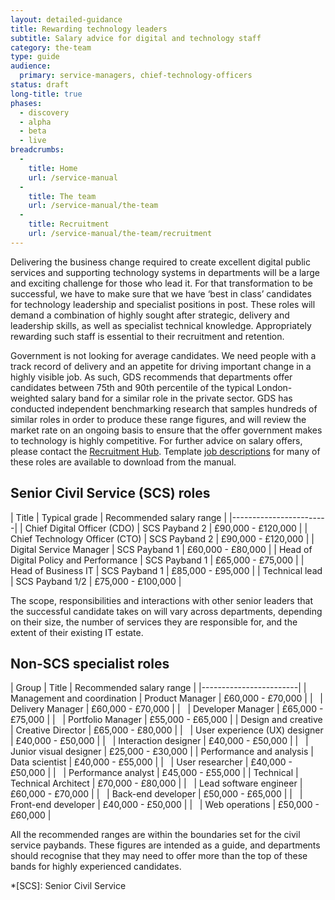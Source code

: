 ```yaml
---
layout: detailed-guidance
title: Rewarding technology leaders
subtitle: Salary advice for digital and technology staff
category: the-team
type: guide
audience:
  primary: service-managers, chief-technology-officers
status: draft
long-title: true
phases:
  - discovery
  - alpha
  - beta
  - live
breadcrumbs:
  -
    title: Home
    url: /service-manual
  -
    title: The team
    url: /service-manual/the-team
  -
    title: Recruitment
    url: /service-manual/the-team/recruitment
---
```


Delivering the business change required to create excellent digital public services and supporting technology systems in departments will be a large and exciting challenge for those who lead it. For that transformation to be successful, we have to make sure that we have ‘best in class’ candidates for technology leadership and specialist positions in post. These roles will demand a combination of highly sought after strategic, delivery and leadership skills, as well as specialist technical knowledge. Appropriately rewarding such staff is essential to their recruitment and retention.

Government is not looking for average candidates. We need people with a track record of delivery and an appetite for driving important change in a highly visible job. As such, GDS recommends that departments offer candidates between 75th and 90th percentile of the typical London-weighted salary band for a similar role in the private sector. GDS has conducted independent benchmarking research that samples hundreds of similar roles in order to produce these range figures, and will review the market rate on an ongoing basis to ensure that the offer government makes to technology is highly competitive. For further advice on salary offers, please contact the [Recruitment Hub](mailto:digitaltalent@digital.cabinet-office.gov.uk). Template [job descriptions](/service-manual/the-team/recruitment/job-descriptions.html) for many of these roles are available to download from the manual.

## Senior Civil Service (SCS) roles

| Title | Typical grade | Recommended salary range |
|------------------------|
| Chief Digital Officer (CDO)  | SCS Payband 2 | £90,000 - £120,000 |
| Chief Technology Officer (CTO) | SCS Payband 2 | £90,000 - £120,000 |
| Digital Service Manager | SCS Payband 1 | £60,000 - £80,000 |
| Head of Digital Policy and Performance | SCS Payband 1 | £65,000 - £75,000 |
| Head of Business IT  | SCS Payband 1 | £85,000 - £95,000 |
| Technical lead  | SCS Payband 1/2 | £75,000 - £100,000 |


The scope, responsibilities and interactions with other senior leaders that the successful candidate takes on will vary across departments, depending on their size, the number of services they are responsible for, and the extent of their existing IT estate.

## Non-SCS specialist roles


| Group | Title | Recommended salary range |
|------------------------|
| Management and coordination | Product Manager | £60,000 - £70,000 |
| &nbsp;  | Delivery Manager | £60,000 - £70,000 |
| &nbsp; | Developer Manager | £65,000 - £75,000 |
| &nbsp; | Portfolio Manager | £55,000 - £65,000 |
| Design and creative  | Creative Director | £65,000 - £80,000 |
| &nbsp;  | User experience (UX) designer | £40,000 - £50,000 |
| &nbsp; | Interaction designer | £40,000 - £50,000 |
| &nbsp; | Junior visual designer | £25,000 - £30,000 |
| Performance and analysis | Data scientist | £40,000 - £55,000 |
| &nbsp;  | User researcher | £40,000 - £50,000 |
| &nbsp; | Performance analyst | £45,000 - £55,000 |
| Technical | Technical Architect | £70,000 - £80,000 |
| &nbsp;  | Lead software engineer | £60,000 - £70,000 |
| &nbsp; | Back-end developer | £50,000 - £65,000 |
| &nbsp; | Front-end developer | £40,000 - £50,000 |
| &nbsp; | Web operations | £50,000 - £60,000 |

All the recommended ranges are within the boundaries set for the civil service paybands. These figures are intended as a guide, and departments should recognise that they may need to offer more than the top of these bands for highly experienced candidates.

*[SCS]: Senior Civil Service
